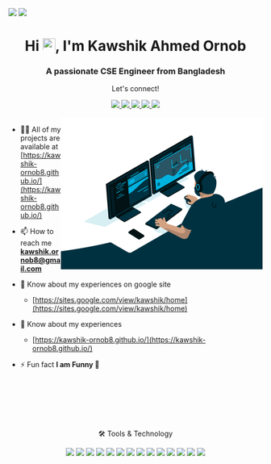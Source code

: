 ![](https://komarev.com/ghpvc/?username=kawshik-ornob8&abbreviated=true)
![](https://komarev.com/ghpvc/?username=washik6049&abbreviated=true)
<h1 align="center">Hi <img src="https://media.giphy.com/media/hvRJCLFzcasrR4ia7z/giphy.gif" height="25px" width="25px">, I'm Kawshik Ahmed Ornob</h1>
<h3 align="center">A passionate CSE Engineer from Bangladesh</h3>

<div align="center">
<p align="center">Let's connect!</p>
<a href="https://www.twitter.com/iam_kawshik/">
    <img src="https://img.shields.io/badge/Twitter-1DA1F2?style=for-the-badge&logo=twitter&logoColor=white" />
</a>

<a href="https://www.instagram.com/iam_kawshik/">
    <img src="https://img.shields.io/badge/Instagram-E4405F?style=for-the-badge&logo=instagram&logoColor=white" />
</a>

<a href="https://www.linkedin.com/in/kawshik-ornob8/">
    <img src="https://img.shields.io/badge/linkedin-1DA1F2?&style=for-the-badge&logo=linkedin&logoColor=white" />
</a>

<a href="https://www.facebook.com/kawshik.ornob8">
    <img src="https://img.shields.io/badge/Facebook-1877F2?style=for-the-badge&logo=facebook&logoColor=white" />
    
</a>
<a href="https://discord.gg/iam_kawshik" target="blank">
  <img src="https://img.shields.io/badge/Discord-1877F2?style=for-the-badge&logo=discord&logoColor=white" />
</a>
</div>

<br>


<img align="right" alt = "coding" width = "400" src = "https://raw.githubusercontent.com/kawshik-ornob8/kawshik-ornob8/main/code.gif">


- 👨‍💻 All of my projects are available at [https://kawshik-ornob8.github.io/](https://kawshik-ornob8.github.io/)

<!-- - 📝 I irregularly write articles on [https://www.kawshik.net/](https://www.kawshik.net/) -->

- 📫 How to reach me **kawshik.ornob8@gmail.com**

- 📄 Know about my experiences on google site
  - [https://sites.google.com/view/kawshik/home](https://sites.google.com/view/kawshik/home)
- 📄 Know about my experiences
  - [https://kawshik-ornob8.github.io/](https://kawshik-ornob8.github.io/)

- ⚡ Fun fact **I am Funny 🤪**


<br>
<br>

<br>
<br>
<br>
<div align="center">
<p align="center">🛠 Tools & Technology</p>

<img src="https://img.shields.io/badge/Flutter-02569B?style=for-the-badge&logo=flutter&logoColor=white" />
<img src="https://img.shields.io/badge/Dart-0175C2?style=for-the-badge&logo=dart&logoColor=white" />
<img src="https://img.shields.io/badge/Python-FFD43B?style=for-the-badge&logo=python&logoColor=306998" />
<img src="https://img.shields.io/badge/Git-F05032?style=for-the-badge&logo=git&logoColor=white" />
<img src="https://img.shields.io/badge/Figma-1E1E1E?style=for-the-badge&logo=Figma&logoColor=F24E1E" />
<img src="https://img.shields.io/badge/Arduino-00979D?style=for-the-badge&logo=arduino&logoColor=white" />
<img src="https://img.shields.io/badge/Bootstrap-7952B3?style=for-the-badge&logo=bootstrap&logoColor=white" />
<img src="https://img.shields.io/badge/C-1E1E1E?style=for-the-badge&logo=c&logoColor=A8B9CC" />
<img src="https://img.shields.io/badge/CSS-1572B6?style=for-the-badge&logo=css3&logoColor=white" />
<img src="https://img.shields.io/badge/Java-007396?style=for-the-badge&logo=java&logoColor=white" />
<img src="https://img.shields.io/badge/Adobe%20XD-FF61F6?style=for-the-badge&logo=adobe-xd&logoColor=white" />
<img src="https://img.shields.io/badge/MySQL-4479A1?style=for-the-badge&logo=mysql&logoColor=white" />
<img src="https://img.shields.io/badge/PHP-777BB4?style=for-the-badge&logo=php&logoColor=white" />
<img src="https://img.shields.io/badge/JavaScript-F7DF1E?style=for-the-badge&logo=javascript&logoColor=black" />



</div>
<!--
<br>
<summary>📝 My GitHub Stats</summary>
<br>
-->
<!-- [![Kawshik's github stats](https://github-readme-stats.vercel.app/api?username=kawshik-ornob8&theme=gotham)](https://github.com/kawshik-ornob8/kawshik-ornob8/blob/main/README.md) -->
